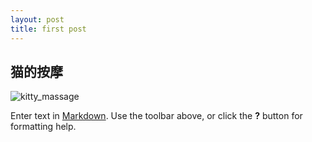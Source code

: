 ```yaml
---
layout: post
title: first post
---
```


## 猫的按摩

![kitty_massage](http://45.media.tumblr.com/tumblr_m0snswMAV71qjbsw8o1_500.gif)

Enter text in [Markdown](http://daringfireball.net/projects/markdown/). Use the toolbar above, or click the **?** button for formatting help.
